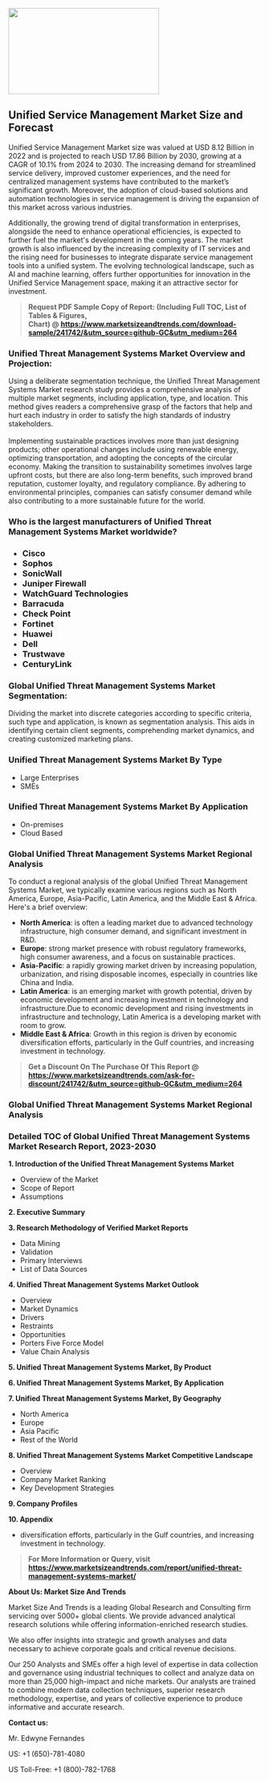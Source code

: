 <p><img class="alignnone size-medium wp-image-20088" src="https://ffe5etoiles.com/wp-content/uploads/2024/12/MST1-300x171.png" alt="" width="300" height="171" /></p><h2>Unified Service Management Market Size and Forecast</h2><p>Unified Service Management Market size was valued at USD 8.12 Billion in 2022 and is projected to reach USD 17.86 Billion by 2030, growing at a CAGR of 10.1% from 2024 to 2030. The increasing demand for streamlined service delivery, improved customer experiences, and the need for centralized management systems have contributed to the market’s significant growth. Moreover, the adoption of cloud-based solutions and automation technologies in service management is driving the expansion of this market across various industries.</p><p>Additionally, the growing trend of digital transformation in enterprises, alongside the need to enhance operational efficiencies, is expected to further fuel the market's development in the coming years. The market growth is also influenced by the increasing complexity of IT services and the rising need for businesses to integrate disparate service management tools into a unified system. The evolving technological landscape, such as AI and machine learning, offers further opportunities for innovation in the Unified Service Management space, making it an attractive sector for investment.</p></p><blockquote id="" class=""><strong>Request PDF Sample Copy of Report: (Including Full TOC, List of Tables &amp; Figures, Chart)&nbsp;@&nbsp;<strong><a href="https://www.marketsizeandtrends.com/download-sample/241742/&utm_source=github-GC&utm_medium=264" target="_blank">https://www.marketsizeandtrends.com/download-sample/241742/&utm_source=github-GC&utm_medium=264</a></strong></strong></blockquote><h3 id="" class="">Unified Threat Management Systems Market&nbsp;Overview and Projection:</h3><p id="" class="">Using a deliberate segmentation technique, the Unified Threat Management Systems Market research study provides a comprehensive analysis of multiple market segments, including application, type, and location. This method gives readers a comprehensive grasp of the factors that help and hurt each industry in order to satisfy the high standards of industry stakeholders. <br /> <br />Implementing sustainable practices involves more than just designing products; other operational changes include using renewable energy, optimizing transportation, and adopting the concepts of the circular economy. Making the transition to sustainability sometimes involves large upfront costs, but there are also long-term benefits, such improved brand reputation, customer loyalty, and regulatory compliance. By adhering to environmental principles, companies can satisfy consumer demand while also contributing to a more sustainable future for the world.</p><h3 id="" class="">Who is the largest manufacturers of&nbsp;Unified Threat Management Systems Market worldwide?</h3><h3 class=""><p><ul><li>Cisco </li><li> Sophos </li><li> SonicWall </li><li> Juniper Firewall </li><li> WatchGuard Technologies </li><li> Barracuda </li><li> Check Point </li><li> Fortinet </li><li> Huawei </li><li> Dell </li><li> Trustwave </li><li> CenturyLink</li></ul></p></h3><h3 id="" class="">Global&nbsp;Unified Threat Management Systems Market Segmentation:</h3><p id="" class="">Dividing the market into discrete categories according to specific criteria, such type and application, is known as segmentation analysis. This aids in identifying certain client segments, comprehending market dynamics, and creating customized marketing plans.</p><h3 id="" class="">Unified Threat Management Systems Market&nbsp;By Type</h3><p><p><ul><li>Large Enterprises</li><li> SMEs</p></li></ul></p></p><h3 id="" class="">Unified Threat Management Systems Market&nbsp;By Application</h3><p class=""><p><ul><li>On-premises</li><li> Cloud Based</li></ul></p></p><h3 id="" class="">Global Unified Threat Management Systems Market Regional Analysis</h3><p id="" class="">To conduct a regional analysis of the global Unified Threat Management Systems Market, we typically examine various regions such as North America, Europe, Asia-Pacific, Latin America, and the Middle East &amp; Africa. Here's a brief overview:</p><ul><li><strong>North America</strong>: is often a leading market due to advanced technology infrastructure, high consumer demand, and significant investment in R&amp;D.</li><li><strong>Europe</strong>: strong market presence with robust regulatory frameworks, high consumer awareness, and a focus on sustainable practices.</li><li><strong>Asia-Pacific</strong>: a rapidly growing market driven by increasing population, urbanization, and rising disposable incomes, especially in countries like China and India.</li><li><strong>Latin America</strong>: is an emerging market with growth potential, driven by economic development and increasing investment in technology and infrastructure.Due to economic development and rising investments in infrastructure and technology, Latin America is a developing market with room to grow.</li><li><strong>Middle East &amp; Africa</strong>: Growth in this region is driven by economic diversification efforts, particularly in the Gulf countries, and increasing investment in technology.</li></ul><blockquote id="" class=""><strong>Get a Discount On The Purchase Of This Report @ <strong><a href="https://www.marketsizeandtrends.com/ask-for-discount/241742/&utm_source=github-GC&utm_medium=264" target="_blank">https://www.marketsizeandtrends.com/ask-for-discount/241742/&utm_source=github-GC&utm_medium=264</a></strong></strong></blockquote><h3 id="" class="">Global Unified Threat Management Systems Market Regional Analysis</h3><h3 id="" class="">Detailed TOC of Global Unified Threat Management Systems Market Research Report, 2023-2030</h3><p id="" class=""><strong>1. Introduction of the Unified Threat Management Systems Market</strong></p><ul><li>Overview of the Market</li><li>Scope of Report</li><li>Assumptions</li></ul><p id="" class=""><strong>2. Executive Summary</strong></p><p id="" class=""><strong>3. Research Methodology of Verified Market Reports</strong></p><ul><li>Data Mining</li><li>Validation</li><li>Primary Interviews</li><li>List of Data Sources</li></ul><p id="" class=""><strong>4. Unified Threat Management Systems Market Outlook</strong></p><ul><li>Overview</li><li>Market Dynamics</li><li>Drivers</li><li>Restraints</li><li>Opportunities</li><li>Porters Five Force Model</li><li>Value Chain Analysis</li></ul><p id="" class=""><strong>5. Unified Threat Management Systems Market, By Product</strong></p><p id="" class=""><strong>6. Unified Threat Management Systems Market, By Application</strong></p><p id="" class=""><strong>7. Unified Threat Management Systems Market, By Geography</strong></p><ul><li>North America</li><li>Europe</li><li>Asia Pacific</li><li>Rest of the World</li></ul><p id="" class=""><strong>8. Unified Threat Management Systems Market Competitive Landscape</strong></p><ul><li>Overview</li><li>Company Market Ranking</li><li>Key Development Strategies</li></ul><p id="" class=""><strong>9. Company Profiles</strong></p><p id="" class=""><strong>10. Appendix</strong></p><ul><li>diversification efforts, particularly in the Gulf countries, and increasing investment in technology.</li></ul><blockquote id="" class=""><strong>For More Information or Query, visit <strong><strong><a href="https://www.marketsizeandtrends.com/report/unified-threat-management-systems-market/" target="_blank">https://www.marketsizeandtrends.com/report/unified-threat-management-systems-market/</a></strong></strong></strong></blockquote><p id="" class=""><strong>About Us: Market Size And Trends</strong></p><p id="" class="">Market Size And Trends is a leading Global Research and Consulting firm servicing over 5000+ global clients. We provide advanced analytical research solutions while offering information-enriched research studies.</p><p id="" class="">We also offer insights into strategic and growth analyses and data necessary to achieve corporate goals and critical revenue decisions.</p><p id="" class="">Our 250 Analysts and SMEs offer a high level of expertise in data collection and governance using industrial techniques to collect and analyze data on more than 25,000 high-impact and niche markets. Our analysts are trained to combine modern data collection techniques, superior research methodology, expertise, and years of collective experience to produce informative and accurate research.</p><p id="" class=""><strong>Contact us:</strong></p><p id="" class="">Mr. Edwyne Fernandes</p><p id="" class="">US: +1 (650)-781-4080</p><p id="" class="">US Toll-Free: +1 (800)-782-1768</p>

